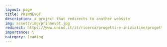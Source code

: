 ```yaml
---
layout: page
title: PRINNEVOT
description: a project that redirects to another website
img: assets/img/prinnevot.jpg
redirect: https://www.uniud.it/it/ricerca/progetti-e-iniziative/progetti-finanziati/prinnevot-towards-primate-like-artificial-neural-networks-for-visual-object-tracking
importance: \
category: leading
---
```

